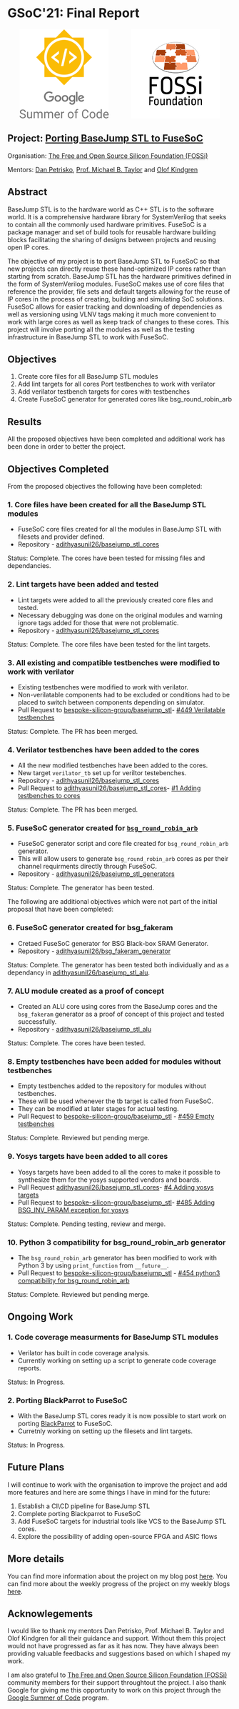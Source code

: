 # GSoC'21: Final Report

<p align="center">
  <img width="200" height="200" src="assets/gsoc_logo.png">
  &emsp;&emsp;&emsp;
  <img width="200" height="200" src="assets/fossi_logo.png">
</p>

## Project: [Porting BaseJump STL to FuseSoC](https://summerofcode.withgoogle.com/projects/#5283541157412864)

Organisation: [The Free and Open Source Silicon Foundation (FOSSi)](https://www.fossi-foundation.org/)

Mentors: [Dan Petrisko](https://github.com/dpetrisko), [Prof. Michael B. Taylor](https://github.com/taylor-bsg) and [Olof Kindgren](https://github.com/olofk)

## Abstract
BaseJump STL is to the hardware world as C++ STL is to the software world. It is a comprehensive hardware library for SystemVerilog that seeks to contain all the commonly used hardware primitives. FuseSoC is a package manager and set of build tools for reusable hardware building blocks facilitating the sharing of designs between projects and reusing open IP cores.

The objective of my project is to port BaseJump STL to FuseSoC so that new projects can directly reuse these hand-optimized IP cores rather than starting from scratch. BaseJump STL has the hardware primitives defined in the form of SystemVerilog modules. FuseSoC makes use of core files that reference the provider, file sets and default targets allowing for the reuse of IP cores in the process of creating, building and simulating SoC solutions. FuseSoC allows for easier tracking and downloading of dependencies as well as versioning using VLNV tags making it much more convenient to work with large cores as well as keep track of changes to these cores. This project will involve porting all the modules as well as the testing infrastructure in BaseJump STL to work with FuseSoC.

## Objectives
1. Create core files for all BaseJump STL modules
1. Add lint targets for all cores
Port testbenches to work with verilator
1. Add verilator testbench targets for cores with testbenches
1. Create FuseSoC generator for generated cores like bsg_round_robin_arb

## Results
All the proposed objectives have been completed and additional work has been done in order to better the project.

## Objectives Completed
From the proposed objectives the following have been completed:

### 1. Core files have been created for all the BaseJump STL modules

- FuseSoC core files created for all the modules in BaseJump STL with filesets and provider defined.
- Repository - [adithyasunil26/basejump_stl_cores](https://github.com/adithyasunil26/basejump_stl_cores)

Status: Complete. The cores have been tested for missing files and dependancies.

### 2. Lint targets have been added and tested

- Lint targets were added to all the previously created core files and tested.
- Necessary debugging was done on the original modules and warning ignore tags added for those that were not problematic.
- Repository - [adithyasunil26/basejump_stl_cores](https://github.com/adithyasunil26/basejump_stl_cores)

Status: Complete. The core files have been tested for the lint targets.

### 3. All existing and compatible testbenches were modified to work with verilator

- Existing testbenches were modified to work with verilator.
- Non-verilatable components had to be excluded or conditions had to be placed to switch between components depending on simulator.
- Pull Request to [bespoke-silicon-group/basejump_stl](https://github.com/bespoke-silicon-group/basejump_stl)- [#449 Verilatable testbenches](https://github.com/bespoke-silicon-group/basejump_stl/pull/449)

Status: Complete. The PR has been merged.

### 4. Verilator testbenches have been added to the cores

- All the new modified testbenches have been added to the cores.
- New target `verilator_tb` set up for veriltor testebenches.
- Repository - [adithyasunil26/basejump_stl_cores](https://github.com/adithyasunil26/basejump_stl_cores)
- Pull Request to [adithyasunil26/basejump_stl_cores](https://github.com/adithyasunil26/basejump_stl_cores)- [#1 Adding testbenches to cores](https://github.com/adithyasunil26/basejump_stl_cores/pull/1)

Status: Complete. The PR has been merged.

### 5. FuseSoC generator created for [`bsg_round_robin_arb`](https://github.com/bespoke-silicon-group/basejump_stl/blob/master/bsg_misc/bsg_round_robin_arb.py)

- FuseSoC generator script and core file created for `bsg_round_robin_arb` generator.
- This will allow users to generate `bsg_round_robin_arb` cores as per their channel requirments directly through FuseSoC.
- Repository - [adithyasunil26/basejump_stl_generators](https://github.com/adithyasunil26/basejump_stl_generators)

Status: Complete. The generator has been tested.

The following are additional objectives which were not part of the initial proposal that have been completed:

### 6. FuseSoC generator created for bsg_fakeram

- Cretaed FuseSoC generator for BSG Black-box SRAM Generator.
- Repository - [adithyasunil26/bsg_fakeram_generator](https://github.com/adithyasunil26/bsg_fakeram_generator)

Status: Complete. The generator has been tested both individually and as a dependancy in [adithyasunil26/basejump_stl_alu](https://github.com/adithyasunil26/basejump_stl_alu).

### 7. ALU module created as a proof of concept

- Created an ALU core using cores from the BaseJump cores and the `bsg_fakeram` generator as a proof of concept of this project and tested successfully.
- Repository - [adithyasunil26/basejump_stl_alu](https://github.com/adithyasunil26/basejump_stl_alu)

Status: Complete. The cores have been tested.

### 8. Empty testbenches have been added for modules without testbenches

- Empty testbenches added to the repository for modules without testbenches.
- These will be used whenever the tb target is called from FuseSoC.
- They can be modified at later stages for actual testing.
- Pull Request to [bespoke-silicon-group/basejump_stl](https://github.com/bespoke-silicon-group/basejump_stl) - [#459 Empty testbenches](https://github.com/bespoke-silicon-group/basejump_stl/pull/459)

Status: Complete. Reviewed but pending merge.

### 9. Yosys targets have been added to all cores

- Yosys targets have been added to all the cores to make it possible to synthesize them for the yosys supported vendors and boards.
- Pull Request [adithyasunil26/basejump_stl_cores](https://github.com/adithyasunil26/basejump_stl_cores)- [#4 Adding yosys targets](https://github.com/adithyasunil26/basejump_stl_cores/pull/4)
- Pull Request to [bespoke-silicon-group/basejump_stl](https://github.com/bespoke-silicon-group/basejump_stl)- [#485 Adding BSG_INV_PARAM exception for yosys](https://github.com/bespoke-silicon-group/basejump_stl/pull/485)

Status: Complete. Pending testing, review and merge.

### 10. Python 3 compatibility for bsg_round_robin_arb generator

- The `bsg_round_robin_arb` generator has been modified to work with Python 3 by using `print_function` from `__future__`.
- Pull Request to [bespoke-silicon-group/basejump_stl](https://github.com/bespoke-silicon-group/basejump_stl) - [#454 python3 compatibility for bsg_round_robin_arb](https://github.com/bespoke-silicon-group/basejump_stl/pull/454)

Status: Complete. Reviewed but pending merge.

## Ongoing Work

### 1. Code coverage measurments for BaseJump STL modules

- Verilator has built in code coverage analysis.
- Currently working on setting up a script to generate code coverage reports.

Status: In Progress.

### 2. Porting BlackParrot to FuseSoC

- With the BaseJump STL cores ready it is now possible to start work on porting [BlackParrot](https://github.com/black-parrot/black-parrot) to FuseSoC.
- Curretnly working on setting up the filesets and lint targets.

Status: In Progress.

## Future Plans
I will continue to work with the organisation to improve the project and add more features and here are some things I have in mind for the future:

1. Establish a CI\CD pipeline for BaseJump STL
1. Complete porting Blackparrot to FuseSoC
1. Add FuseSoC targets for industrial tools like VCS to the BaseJump STL cores.
1. Explore the possibility of adding open-source FPGA and ASIC flows

## More details
You can find more information about the project on my blog post [here](https://medium.com/p/44d3954ee6f4). You can find more about the weekly progress of the project on my weekly blogs [here](https://adithyasunil26.medium.com/).

## Acknowlegements

I would like to thank my mentors Dan Petrisko, Prof. Michael B. Taylor and Olof Kindgren for all their guidance and support. Without them this project would not have progressed as far as it has now. They have always been providing valuable feedbacks and suggestions based on which I shaped my work.

I am also grateful to [The Free and Open Source Silicon Foundation (FOSSi)](https://www.fossi-foundation.org/) community members for their support throughtout the project. I also thank Google for giving me this opportunity to work on this project through the [Google Summer of Code](https://summerofcode.withgoogle.com/) program.
